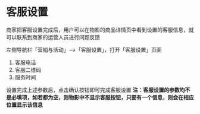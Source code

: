 # 客服设置

商家把客服设置完成后，用户可以在物影的商品详情页中看到设置的客服信息，就可以联系到商家的运营人员进行问题反馈

左侧导航栏「营销与活动」-->「客服设置」，打开「客服设置」页面

1. 客服电话
2. 客服二维码
3. 服务时间

设置完成上述参数后，点击确认按钮即可完成客服设置
**注：客服设置的参数均不是必填项，如若都为空，则物影中不显示客服按钮，只要有一个信息，则会在相应位置显示该信息**